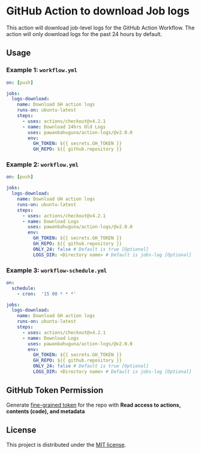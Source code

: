# GitHub Action to download Job logs

This action will download job-level logs for the GitHub Action Workflow. The action will only download logs for the past 24 hours by default.


## Usage

### Example 1: `workflow.yml`

```yaml
on: [push]

jobs:
  logs-download:
    name: Download GH action logs
    runs-on: ubuntu-latest
    steps:
      - uses: actions/checkout@v4.2.1
      - name: Download 24hrs Old Logs
        uses: pawanbahuguna/action-logs/@v2.0.0
        env: 
          GH_TOKEN: ${{ secrets.GH_TOKEN }}
          GH_REPO: ${{ github.repository }}
```

### Example 2: `workflow.yml`

```yaml
on: [push]

jobs:
  logs-download:
    name: Download GH action logs
    runs-on: ubuntu-latest
    steps:
      - uses: actions/checkout@v4.2.1
      - name: Download Logs
        uses: pawanbahuguna/action-logs/@v2.0.0
        env: 
          GH_TOKEN: ${{ secrets.GH_TOKEN }}
          GH_REPO: ${{ github.repository }}
          ONLY_24: false # Default is true [Optional]
          LOGS_DIR: <Directory name> # Default is jobs-log [Optional]
```


### Example 3: `workflow-schedule.yml`

```yaml
on:
  schedule:
    - cron:  '15 00 * * *'

jobs:
  logs-download:
    name: Download GH action logs
    runs-on: ubuntu-latest
    steps:
      - uses: actions/checkout@v4.2.1
      - name: Download Logs
        uses: pawanbahuguna/action-logs/@v2.0.0
        env: 
          GH_TOKEN: ${{ secrets.GH_TOKEN }}
          GH_REPO: ${{ github.repository }}
          ONLY_24: false # Default is true [Optional]
          LOGS_DIR: <Directory name> # Default is jobs-log [Optional]
```

## GitHub Token Permission

Generate [fine-grained token](https://github.com/settings/tokens?type=beta) for the repo with **Read access to actions, contents (code), and metadata**


## License

This project is distributed under the [MIT license](LICENSE.md).
